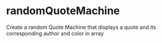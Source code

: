 # randomQuoteMachine
Create a random Quote Machine that displays a quote and its corresponding author and color in array

